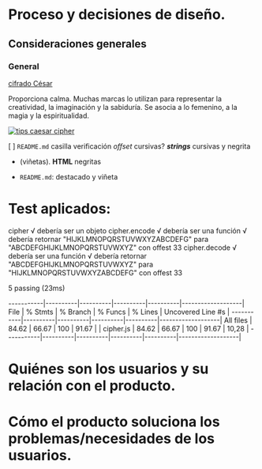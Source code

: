 # Proceso y decisiones de diseño.
## Consideraciones generales
### General
[cifrado César](https://en.wikipedia.org/wiki/Caesar_cipher)

Proporciona calma.
Muchas marcas lo utilizan para representar la creatividad, la imaginación y la sabiduría.
Se asocia a lo femenino, a la magia y la espiritualidad.

[![tips caesar cipher](https://img.youtube.com/vi/zd8eVrXhs7Y/0.jpg)](https://www.youtube.com/watch?v=zd8eVrXhs7Y)

[ ] `README.md` casilla verificación
_offset_  cursivas?
_**strings**_
cursivas y negrita

- (viñetas).
**HTML** negritas

* `README.md`: destacado y viñeta







# Test aplicados:

cipher
  √ debería ser un objeto
  cipher.encode
    √ debería ser una función
    √ debería retornar "HIJKLMNOPQRSTUVWXYZABCDEFG" para "ABCDEFGHIJKLMNOPQRSTUVWXYZ" con offest 33
  cipher.decode
    √ debería ser una función
    √ debería retornar "ABCDEFGHIJKLMNOPQRSTUVWXYZ" para "HIJKLMNOPQRSTUVWXYZABCDEFG" con offest 33


5 passing (23ms)

-----------|----------|----------|----------|----------|-------------------|
File       |  % Stmts | % Branch |  % Funcs |  % Lines | Uncovered Line #s |
-----------|----------|----------|----------|----------|-------------------|
All files  |    84.62 |    66.67 |      100 |    91.67 |                   |
cipher.js  |    84.62 |    66.67 |      100 |    91.67 |             10,28 |
-----------|----------|----------|----------|----------|-------------------|


# Quiénes son los usuarios y su relación con el producto.


# Cómo el producto soluciona los problemas/necesidades de los usuarios.

